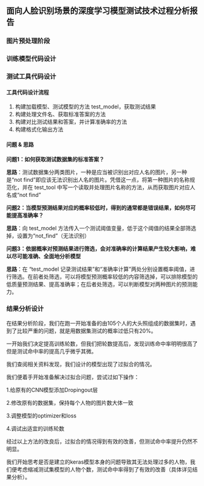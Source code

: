 ## 面向人脸识别场景的深度学习模型测试技术过程分析报告

### 图片预处理阶段



### 训练模型代码设计



### 测试工具代码设计

#### 工具代码设计流程

1. 构建加载模型、测试模型的方法 test_model，获取测试结果
2. 构建处理文件名、获取标准答案的方法
3. 构建对比测试结果和答案，并计算准确率的方法
4. 构建格式化输出方法

#### 问题 & 思路

**问题1：如何获取测试数据集的标准答案？**

**思路**：测试数据集分两类图片，一种是应当被识别出对应人名的图片，另一种是“not find”即应该无法识别出人名的图片。凭借这一点，将第一种图片的名称规范化，并在 test_tool 中写一个读取并处理图片名称的方法，从而获取图片对应人名或“not find”

**问题2：当模型预测结果对应的概率较低时，得到的通常都是错误结果，如何尽可能提高准确率？**

**思路**：向 test_model 方法传入一个测试阈值变量，低于这个阈值的结果全部筛选掉，设置为“not_find”（无法识别）

**问题3：依据概率对预测结果进行筛选，会对准确率的计算结果产生较大影响，难以尽可能准确、全面地分析模型**

**思路**：在 “test_model 记录测试结果”和“准确率计算”两处分别设置概率阈值，进行筛选。在前者处筛选，可以将模型预测概率较低的内容筛选掉，可以排除模型的低质量预测结果、提高准确率；在后者处筛选，可以判断模型对两种图片的预测能力。



### 结果分析设计

在结果分析阶段，我们在跑一开始准备的由105个人的大头照组成的数据集时，遇到了比较严重的问题，就是用数据集测试的概率过低只有20%。

一开始我们决定提高训练轮数，但我们把轮数提高后，发现训练命中率明明很高了但是测试命中率的提高几乎微乎其微。

我们查阅相关资料发现，我们设计的模型出现了过拟合的情况。

我们便着手开始准备解决过拟合问题，尝试过如下操作：

1.给原有的CNN模型添加Dropingout层

2.修改原有的数据集，保持每个人物的图片数大体一致

3.调整模型的optimizer和loss

4.调试出适宜的训练轮数

经过以上方法的改良后，过拟合的情况得到有效的改善，但测试命中率提升仍然不明显。

我们开始思考是否是建立的keras模型本身的问题导致其无法处理过多的人物，我们便考虑缩减测试集模型的人物个数，测试命中率得到了有效的改善（具体详见结果分析）。